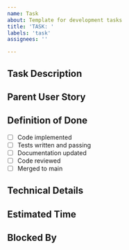 ```yaml
---
name: Task
about: Template for development tasks
title: 'TASK: '
labels: 'task'
assignees: ''

---
```


## Task Description
<!-- Clear description of what needs to be done -->

## Parent User Story
<!-- Link to parent US: #issue_number -->

## Definition of Done
- [ ] Code implemented
- [ ] Tests written and passing
- [ ] Documentation updated
- [ ] Code reviewed
- [ ] Merged to main

## Technical Details
<!-- Implementation details, approach, etc. -->

## Estimated Time
<!-- Hours: 1, 2, 4, 8, etc. -->

## Blocked By
<!-- List any blockers or dependencies -->